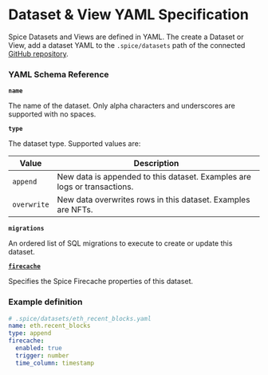 # Dataset & View YAML Specification

Spice Datasets and Views are defined in YAML. The create a Dataset or View, add a dataset YAML to the `.spice/datasets` path of the connected [GitHub repository](../../../portal/apps/link-github-repository-beta.md).

### **YAML Schema Reference**

**`name`**

The name of the dataset. Only alpha characters and underscores are supported with no spaces.

**`type`**

The dataset type. Supported values are:

| Value       | Description                                                              |
| ----------- | ------------------------------------------------------------------------ |
| `append`    | New data is appended to this dataset. Examples are logs or transactions. |
| `overwrite` | New data overwrites rows in this dataset. Examples are NFTs.             |

**`migrations`**

An ordered list of SQL migrations to execute to create or update this dataset.

[**`firecache`**](firecache.md)

Specifies the Spice Firecache properties of this dataset.

### Example definition

```yaml
# .spice/datasets/eth_recent_blocks.yaml
name: eth.recent_blocks
type: append
firecache:
  enabled: true
  trigger: number
  time_column: timestamp
```
